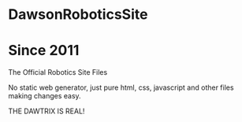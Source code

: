 # DawsonRoboticsSite

# Since 2011

The Official Robotics Site Files

No static web generator, just pure html, css, javascript and other files making changes easy.

THE DAWTRIX IS REAL!
